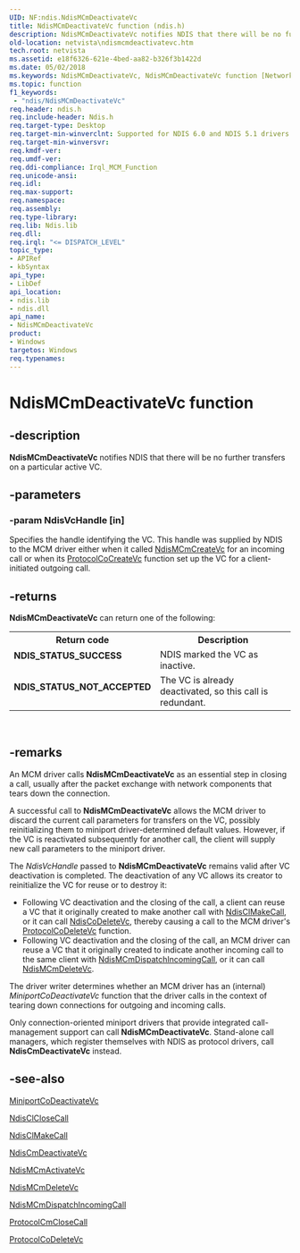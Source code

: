 ```yaml
---
UID: NF:ndis.NdisMCmDeactivateVc
title: NdisMCmDeactivateVc function (ndis.h)
description: NdisMCmDeactivateVc notifies NDIS that there will be no further transfers on a particular active VC.
old-location: netvista\ndismcmdeactivatevc.htm
tech.root: netvista
ms.assetid: e18f6326-621e-4bed-aa82-b326f3b1422d
ms.date: 05/02/2018
ms.keywords: NdisMCmDeactivateVc, NdisMCmDeactivateVc function [Network Drivers Starting with Windows Vista], condis_mcm_ref_c1aa796e-7965-4a4b-849b-370ae7f95697.xml, ndis/NdisMCmDeactivateVc, netvista.ndismcmdeactivatevc
ms.topic: function
f1_keywords:
 - "ndis/NdisMCmDeactivateVc"
req.header: ndis.h
req.include-header: Ndis.h
req.target-type: Desktop
req.target-min-winverclnt: Supported for NDIS 6.0 and NDIS 5.1 drivers (see    NdisMCmDeactivateVc (NDIS   5.1)) in Windows Vista. Supported for NDIS 5.1 drivers (see    NdisMCmDeactivateVc (NDIS   5.1)) in Windows XP.
req.target-min-winversvr: 
req.kmdf-ver: 
req.umdf-ver: 
req.ddi-compliance: Irql_MCM_Function
req.unicode-ansi: 
req.idl: 
req.max-support: 
req.namespace: 
req.assembly: 
req.type-library: 
req.lib: Ndis.lib
req.dll: 
req.irql: "<= DISPATCH_LEVEL"
topic_type:
- APIRef
- kbSyntax
api_type:
- LibDef
api_location:
- ndis.lib
- ndis.dll
api_name:
- NdisMCmDeactivateVc
product:
- Windows
targetos: Windows
req.typenames: 
---
```


# NdisMCmDeactivateVc function


## -description


<b>NdisMCmDeactivateVc</b> notifies NDIS that there will be no further transfers on a particular active
  VC.


## -parameters




### -param NdisVcHandle [in]

Specifies the handle identifying the VC. This handle was supplied by NDIS to the MCM driver either
     when it called 
     <a href="https://docs.microsoft.com/windows-hardware/drivers/ddi/content/ndis/nf-ndis-ndismcmcreatevc">NdisMCmCreateVc</a> for an incoming call or
     when its 
     <a href="https://docs.microsoft.com/windows-hardware/drivers/ddi/content/ndis/nc-ndis-protocol_co_create_vc">ProtocolCoCreateVc</a> function set up
     the VC for a client-initiated outgoing call.


## -returns



<b>NdisMCmDeactivateVc</b> can return one of the following:

<table>
<tr>
<th>Return code</th>
<th>Description</th>
</tr>
<tr>
<td width="40%">
<dl>
<dt><b>NDIS_STATUS_SUCCESS</b></dt>
</dl>
</td>
<td width="60%">
NDIS marked the VC as inactive.

</td>
</tr>
<tr>
<td width="40%">
<dl>
<dt><b>NDIS_STATUS_NOT_ACCEPTED</b></dt>
</dl>
</td>
<td width="60%">
The VC is already deactivated, so this call is redundant.

</td>
</tr>
</table>
 




## -remarks



An MCM driver calls 
    <b>NdisMCmDeactivateVc</b> as an essential step in closing a call, usually after the packet exchange with
    network components that tears down the connection.

A successful call to 
    <b>NdisMCmDeactivateVc</b> allows the MCM driver to discard the current call parameters for transfers on
    the VC, possibly reinitializing them to miniport driver-determined default values. However, if the VC is
    reactivated subsequently for another call, the client will supply new call parameters to the miniport
    driver.

The 
    <i>NdisVcHandle</i> passed to 
    <b>NdisMCmDeactivateVc</b> remains valid after VC deactivation is completed. The deactivation of any VC
    allows its creator to reinitialize the VC for reuse or to destroy it:

<ul>
<li>
Following VC deactivation and the closing of the call, a client can reuse a VC that it originally
      created to make another call with 
      <a href="https://docs.microsoft.com/windows-hardware/drivers/ddi/content/ndis/nf-ndis-ndisclmakecall">NdisClMakeCall</a>, or it can call 
      <a href="https://docs.microsoft.com/windows-hardware/drivers/ddi/content/ndis/nf-ndis-ndiscodeletevc">NdisCoDeleteVc</a>, thereby causing a call
      to the MCM driver's 
      <a href="https://docs.microsoft.com/windows-hardware/drivers/ddi/content/ndis/nc-ndis-protocol_co_delete_vc">ProtocolCoDeleteVc</a> function.

</li>
<li>
Following VC deactivation and the closing of the call, an MCM driver can reuse a VC that it
      originally created to indicate another incoming call to the same client with 
      <a href="https://docs.microsoft.com/windows-hardware/drivers/ddi/content/ndis/nf-ndis-ndismcmdispatchincomingcall">
      NdisMCmDispatchIncomingCall</a>, or it can call 
      <a href="https://docs.microsoft.com/windows-hardware/drivers/ddi/content/ndis/nf-ndis-ndismcmdeletevc">NdisMCmDeleteVc</a>.

</li>
</ul>
The driver writer determines whether an MCM driver has an (internal) 
    <i>MiniportCoDeactivateVc</i> function that the driver calls in the context of tearing down connections
    for outgoing and incoming calls.

Only connection-oriented miniport drivers that provide integrated call-management support can call 
    <b>NdisMCmDeactivateVc</b>. Stand-alone call managers, which register themselves with NDIS as protocol
    drivers, call 
    <b>NdisCmDeactivateVc</b> instead.




## -see-also




<a href="https://docs.microsoft.com/windows-hardware/drivers/ddi/content/ndis/nc-ndis-miniport_co_deactivate_vc">MiniportCoDeactivateVc</a>



<a href="https://docs.microsoft.com/windows-hardware/drivers/ddi/content/ndis/nf-ndis-ndisclclosecall">NdisClCloseCall</a>



<a href="https://docs.microsoft.com/windows-hardware/drivers/ddi/content/ndis/nf-ndis-ndisclmakecall">NdisClMakeCall</a>



<a href="https://docs.microsoft.com/windows-hardware/drivers/ddi/content/ndis/nf-ndis-ndiscmdeactivatevc">NdisCmDeactivateVc</a>



<a href="https://docs.microsoft.com/windows-hardware/drivers/ddi/content/ndis/nf-ndis-ndismcmactivatevc">NdisMCmActivateVc</a>



<a href="https://docs.microsoft.com/windows-hardware/drivers/ddi/content/ndis/nf-ndis-ndismcmdeletevc">NdisMCmDeleteVc</a>



<a href="https://docs.microsoft.com/windows-hardware/drivers/ddi/content/ndis/nf-ndis-ndismcmdispatchincomingcall">NdisMCmDispatchIncomingCall</a>



<a href="https://docs.microsoft.com/windows-hardware/drivers/ddi/content/ndis/nc-ndis-protocol_cm_close_call">ProtocolCmCloseCall</a>



<a href="https://docs.microsoft.com/windows-hardware/drivers/ddi/content/ndis/nc-ndis-protocol_co_delete_vc">ProtocolCoDeleteVc</a>
 

 

